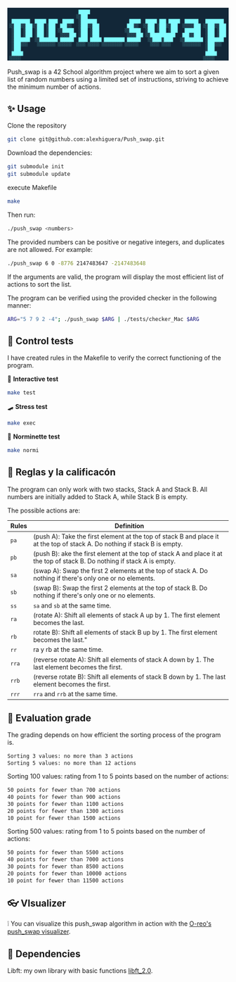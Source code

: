 <p align="center">
  <img src="https://raw.githubusercontent.com/ridaelfagrouch/push_swap_42/main/assets/push_swap.png" alt="Push_swap 42 project badge"/>
</p>

Push_swap is a 42 School algorithm project where we aim to sort a given list of random numbers using a limited set of instructions, striving to achieve the minimum number of actions.

## ✨ Usage

Clone the repository
```Bash
git clone git@github.com:alexhiguera/Push_swap.git
```

Download the dependencies:
```BASH
git submodule init
git submodule update
```
execute Makefile
```BASH
make
```
Then run:
```Bash
./push_swap <numbers>
```
The provided numbers can be positive or negative integers, and duplicates are not allowed. For example:
```Bash
./push_swap 6 0 -8776 2147483647 -2147483648
```
If the arguments are valid, the program will display the most efficient list of actions to sort the list.

The program can be verified using the provided checker in the following manner:
```Bash
ARG="5 7 9 2 -4"; ./push_swap $ARG | ./tests/checker_Mac $ARG
```

## 🔎 Control tests

I have created rules in the Makefile to verify the correct functioning of the program.

🧮 **Interactive test**
```BASH
make test
```
🛹 **Stress test**
```BASH
make exec
```

🎯 **Norminette test**
```BASH
make normi
```

## 📏 Reglas y la calificacón

The program can only work with two stacks, Stack A and Stack B. All numbers are initially added to Stack A, while Stack B is empty.

The possible actions are:

|	Rules			|	Definition																												|
|-------------------|---------------------------------------------------------------------------------------------------------------------------|
|	``pa`` 			| (push A): Take the first element at the top of stack B and place it at the top of stack A. Do nothing if stack B is empty.|
|	``pb``			| (push B): ake the first element at the top of stack A and place it at the top of stack B. Do nothing if stack A is empty.	|
|	``sa``			| (swap A): Swap the first 2 elements at the top of stack A. Do nothing if there's only one or no elements.					|
|	``sb``			| (swap B): Swap the first 2 elements at the top of stack B. Do nothing if there's only one or no elements.					|
|	``ss``			| ``sa`` and ``sb`` at the same time.																						|
|	``ra`` 			| (rotate A): Shift all elements of stack A up by 1. The first element becomes the last.									|
|	``rb``			| rotate B): Shift all elements of stack B up by 1. The first element becomes the last."									|
|	``rr``			| ra y rb at the same time.																									|
|	``rra``			| (reverse rotate A): Shift all elements of stack A down by 1. The last element becomes the first.							|
|	``rrb``			| (reverse rotate B): Shift all elements of stack B down by 1. The last element becomes the first.							|
|	``rrr``			| ``rra`` and ``rrb`` at the same time.																						|

## 📝 Evaluation grade
The grading depends on how efficient the sorting process of the program is.

	
	Sorting 3 values: no more than 3 actions
	Sorting 5 values: no more than 12 actions


Sorting 100 values: rating from 1 to 5 points based on the number of actions:

	50 points for fewer than 700 actions
	40 points for fewer than 900 actions
	30 points for fewer than 1100 actions
	20 points for fewer than 1300 actions
	10 point for fewer than 1500 actions

Sorting 500 values: rating from 1 to 5 points based on the number of actions:

	50 points for fewer than 5500 actions
	40 points for fewer than 7000 actions
	30 points for fewer than 8500 actions
	20 points for fewer than 10000 actions
	10 point for fewer than 11500 actions
## 👓 VIsualizer
❕ You can visualize this push_swap algorithm in action with the [O-reo's push_swap visualizer](https://github.com/o-reo/push_swap_visualizer).

## 📎 Dependencies

Libft: my own library with basic functions [libft_2.0](https://github.com/alexhiguera/Libft_2.0).